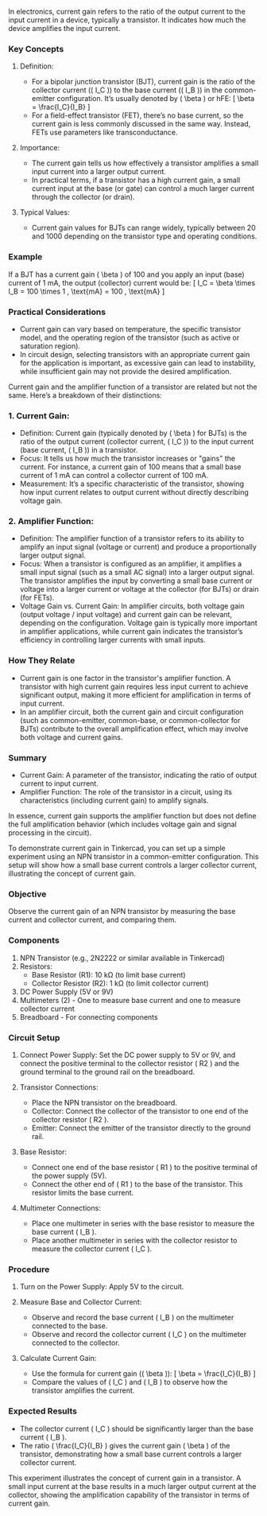 In electronics, current gain refers to the ratio of the output current to the input current in a device, typically a transistor. It indicates how much the device amplifies the input current.

### Key Concepts

1. Definition:
   - For a bipolar junction transistor (BJT), current gain is the ratio of the collector current (\( I_C \)) to the base current (\( I_B \)) in the common-emitter configuration. It’s usually denoted by \( \beta \) or hFE:
     \[
     \beta = \frac{I_C}{I_B}
     \]
   - For a field-effect transistor (FET), there’s no base current, so the current gain is less commonly discussed in the same way. Instead, FETs use parameters like transconductance.

2. Importance:
   - The current gain tells us how effectively a transistor amplifies a small input current into a larger output current.
   - In practical terms, if a transistor has a high current gain, a small current input at the base (or gate) can control a much larger current through the collector (or drain).

3. Typical Values:
   - Current gain values for BJTs can range widely, typically between 20 and 1000 depending on the transistor type and operating conditions.

### Example

If a BJT has a current gain \( \beta \) of 100 and you apply an input (base) current of 1 mA, the output (collector) current would be:
\[
I_C = \beta \times I_B = 100 \times 1 \, \text{mA} = 100 \, \text{mA}
\]

### Practical Considerations

- Current gain can vary based on temperature, the specific transistor model, and the operating region of the transistor (such as active or saturation region).
- In circuit design, selecting transistors with an appropriate current gain for the application is important, as excessive gain can lead to instability, while insufficient gain may not provide the desired amplification.

Current gain and the amplifier function of a transistor are related but not the same. Here’s a breakdown of their distinctions:

### 1. Current Gain:

   - Definition: Current gain (typically denoted by \( \beta \) for BJTs) is the ratio of the output current (collector current, \( I_C \)) to the input current (base current, \( I_B \)) in a transistor.
   - Focus: It tells us how much the transistor increases or "gains" the current. For instance, a current gain of 100 means that a small base current of 1 mA can control a collector current of 100 mA.
   - Measurement: It’s a specific characteristic of the transistor, showing how input current relates to output current without directly describing voltage gain.

### 2. Amplifier Function:

   - Definition: The amplifier function of a transistor refers to its ability to amplify an input signal (voltage or current) and produce a proportionally larger output signal.
   - Focus: When a transistor is configured as an amplifier, it amplifies a small input signal (such as a small AC signal) into a larger output signal. The transistor amplifies the input by converting a small base current or voltage into a larger current or voltage at the collector (for BJTs) or drain (for FETs).
   - Voltage Gain vs. Current Gain: In amplifier circuits, both voltage gain (output voltage / input voltage) and current gain can be relevant, depending on the configuration. Voltage gain is typically more important in amplifier applications, while current gain indicates the transistor’s efficiency in controlling larger currents with small inputs.

### How They Relate

   - Current gain is one factor in the transistor's amplifier function. A transistor with high current gain requires less input current to achieve significant output, making it more efficient for amplification in terms of input current.
   - In an amplifier circuit, both the current gain and circuit configuration (such as common-emitter, common-base, or common-collector for BJTs) contribute to the overall amplification effect, which may involve both voltage and current gains.
   
### Summary

   - Current Gain: A parameter of the transistor, indicating the ratio of output current to input current.
   - Amplifier Function: The role of the transistor in a circuit, using its characteristics (including current gain) to amplify signals.

In essence, current gain supports the amplifier function but does not define the full amplification behavior (which includes voltage gain and signal processing in the circuit).

To demonstrate current gain in Tinkercad, you can set up a simple experiment using an NPN transistor in a common-emitter configuration. This setup will show how a small base current controls a larger collector current, illustrating the concept of current gain.

### Objective

Observe the current gain of an NPN transistor by measuring the base current and collector current, and comparing them.

### Components

1. NPN Transistor (e.g., 2N2222 or similar available in Tinkercad)
2. Resistors:
   - Base Resistor (R1): 10 kΩ (to limit base current)
   - Collector Resistor (R2): 1 kΩ (to limit collector current)
3. DC Power Supply (5V or 9V)
4. Multimeters (2) - One to measure base current and one to measure collector current
5. Breadboard - For connecting components

### Circuit Setup

1. Connect Power Supply: Set the DC power supply to 5V or 9V, and connect the positive terminal to the collector resistor \( R2 \) and the ground terminal to the ground rail on the breadboard.

2. Transistor Connections:
   - Place the NPN transistor on the breadboard.
   - Collector: Connect the collector of the transistor to one end of the collector resistor \( R2 \).
   - Emitter: Connect the emitter of the transistor directly to the ground rail.

3. Base Resistor:
   - Connect one end of the base resistor \( R1 \) to the positive terminal of the power supply (5V).
   - Connect the other end of \( R1 \) to the base of the transistor. This resistor limits the base current.

4. Multimeter Connections:
   - Place one multimeter in series with the base resistor to measure the base current \( I_B \).
   - Place another multimeter in series with the collector resistor to measure the collector current \( I_C \).

### Procedure

1. Turn on the Power Supply: Apply 5V to the circuit.
2. Measure Base and Collector Current:
   - Observe and record the base current \( I_B \) on the multimeter connected to the base.
   - Observe and record the collector current \( I_C \) on the multimeter connected to the collector.

3. Calculate Current Gain:
   - Use the formula for current gain (\( \beta \)):
     \[
     \beta = \frac{I_C}{I_B}
     \]
   - Compare the values of \( I_C \) and \( I_B \) to observe how the transistor amplifies the current.

### Expected Results

- The collector current \( I_C \) should be significantly larger than the base current \( I_B \).
- The ratio \( \frac{I_C}{I_B} \) gives the current gain \( \beta \) of the transistor, demonstrating how a small base current controls a larger collector current.

This experiment illustrates the concept of current gain in a transistor. A small input current at the base results in a much larger output current at the collector, showing the amplification capability of the transistor in terms of current gain.
